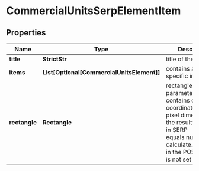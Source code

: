 # CommercialUnitsSerpElementItem


## Properties

| Name | Type | Description | Notes |
|------------ | ------------- | ------------- | -------------|
**title** | **StrictStr** | title of the row |[optional]|
**items** | **List[Optional[CommercialUnitsElement]]** | contains arrays of specific images |[optional]|
**rectangle** | **Rectangle** | rectangle parameters<br>contains cartesian coordinates and pixel dimensions of the result’s snippet in SERP<br>equals null if calculate_rectangles in the POST request is not set to true |[optional]|